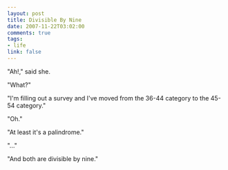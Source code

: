 ```yaml
--- 
layout: post
title: Divisible By Nine
date: 2007-11-22T03:02:00
comments: true
tags:
- life
link: false
---
```

"Ah!," said she.

"What?"

"I'm filling out a survey and I've moved from the 36-44 category to the 45-54 category."

"Oh."

"At least it's a palindrome."

"..."

"And both are divisible by nine."
